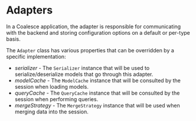 # Adapters

In a Coalesce application, the adapter is responsible for communicating with the backend and storing configuration options on a default or per-type basis.

The `Adapter` class has various properties that can be overridden by a specific implementation:

* *serializer* - The `Serializer` instance that will be used to serialize/deserialize models that go through this adapter.
* *modelCache* - The `ModelCache` instance that will be consulted by the session when loading models.
* *queryCache* - The `QueryCache` instance that will be consulted by the session when performing queries.
* *mergeStrategy* - The `MergeStrategy` instance that will be used when merging data into the session.
